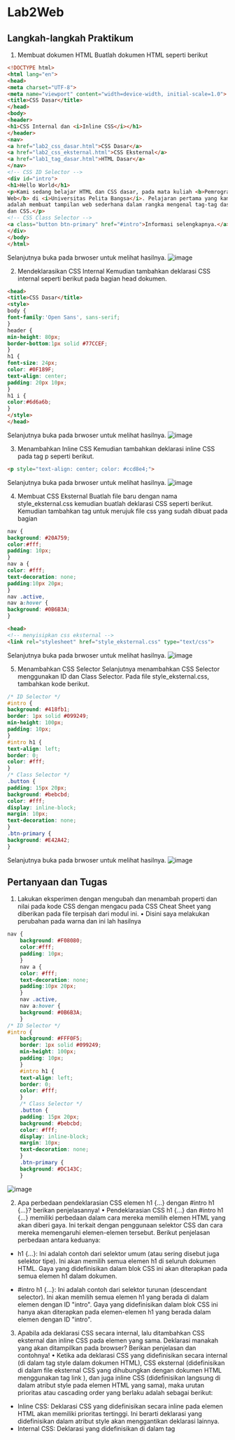 # Lab2Web

## Langkah-langkah Praktikum

1. Membuat dokumen HTML
Buatlah dokumen HTML seperti berikut
```html
<!DOCTYPE html>
<html lang="en">
<head>
<meta charset="UTF-8">
<meta name="viewport" content="width=device-width, initial-scale=1.0">
<title>CSS Dasar</title>
</head>
<body>
<header>
<h1>CSS Internal dan <i>Inline CSS</i></h1>
</header>
<nav>
<a href="lab2_css_dasar.html">CSS Dasar</a>
<a href="lab2_css_eksternal.html">CSS Eksternal</a>
<a href="lab1_tag_dasar.html">HTML Dasar</a>
</nav>
<!-- CSS ID Selector -->
<div id="intro">
<h1>Hello World</h1>
<p>Kami sedang belajar HTML dan CSS dasar, pada mata kuliah <b>Pemrograman
Web</b> di <i>Universitas Pelita Bangsa</i>. Pelajaran pertama yang kami dapat
adalah membuat tampilan web sederhana dalam rangka mengenal tag-tag dasar HTML
dan CSS.</p>
<!-- CSS Class Selector -->
<a class="button btn-primary" href="#intro">Informasi selengkapnya.</a>
</div>
</body>
</html>
```
Selanjutnya buka pada brwoser untuk melihat hasilnya.
![image](https://github.com/ZahraNurhaliza/Lab2Web/blob/main/screenshot/ss.1.png)


2. Mendeklarasikan CSS Internal
Kemudian tambahkan deklarasi CSS internal seperti berikut pada bagian head dokumen.
```html
<head>
<title>CSS Dasar</title>
<style>
body {
font-family:'Open Sans', sans-serif;
}
header {
min-height: 80px;
border-bottom:1px solid #77CCEF;
}
h1 {
font-size: 24px;
color: #0F189F;
text-align: center;
padding: 20px 10px;
}
h1 i {
color:#6d6a6b;
}
</style>
</head>
```
Selanjutnya buka pada brwoser untuk melihat hasilnya.
![image](https://github.com/ZahraNurhaliza/Lab2Web/blob/main/screenshot/ss.2.png)


3. Menambahkan Inline CSS
Kemudian tambahkan deklarasi inline CSS pada tag p seperti berikut.
```html
<p style="text-align: center; color: #ccd8e4;">
```
Selanjutnya buka pada brwoser untuk melihat hasilnya.
![image](https://github.com/ZahraNurhaliza/Lab2Web/blob/main/screenshot/ss.3.png)


4. Membuat CSS Eksternal
Buatlah file baru dengan nama style_eksternal.css kemudian buatlah deklarasi CSS seperti berikut.
Kemudian tambahkan tag <link> untuk merujuk file css yang sudah dibuat pada bagian <head>

```css
nav {
background: #20A759;
color:#fff;
padding: 10px;
}
nav a {
color: #fff;
text-decoration: none;
padding:10px 20px;
}
nav .active,
nav a:hover {
background: #0B6B3A;
}
```
```html
<head>
<!-- menyisipkan css eksternal -->
<link rel="stylesheet" href="style_eksternal.css" type="text/css">
```
Selanjutnya buka pada brwoser untuk melihat hasilnya.
![image](https://github.com/ZahraNurhaliza/Lab2Web/blob/main/screenshot/ss.4.png)


5. Menambahkan CSS Selector
Selanjutnya menambahkan CSS Selector menggunakan ID dan Class Selector. Pada file
style_eksternal.css, tambahkan kode berikut.
```css
/* ID Selector */
#intro {
background: #418fb1;
border: 1px solid #099249;
min-height: 100px;
padding: 10px;
}
#intro h1 {
text-align: left;
border: 0;
color: #fff;
}
/* Class Selector */
.button {
padding: 15px 20px;
background: #bebcbd;
color: #fff;
display: inline-block;
margin: 10px;
text-decoration: none;
}
.btn-primary {
background: #E42A42;
}
```
Selanjutnya buka pada brwoser untuk melihat hasilnya.
![image](https://github.com/ZahraNurhaliza/Lab2Web/blob/main/screenshot/ss.5.png)



## Pertanyaan dan Tugas

1. Lakukan eksperimen dengan mengubah dan menambah properti dan nilai pada kode CSS
dengan mengacu pada CSS Cheat Sheet yang diberikan pada file terpisah dari modul ini.
• Disini saya melakukan perubahan pada warna dan ini lah hasilnya
```css
nav {
    background: #F08080;
    color:#fff;
    padding: 10px;
    }
    nav a {
    color: #fff;
    text-decoration: none;
    padding:10px 20px;
    }
    nav .active,
    nav a:hover {
    background: #0B6B3A;
    }
/* ID Selector */
#intro {
    background: #FFF0F5;
    border: 1px solid #099249;
    min-height: 100px;
    padding: 10px;
    }
    #intro h1 {
    text-align: left;
    border: 0;
    color: #fff;
    }
    /* Class Selector */
    .button {
    padding: 15px 20px;
    background: #bebcbd;
    color: #fff;
    display: inline-block;
    margin: 10px;
    text-decoration: none;
    }
    .btn-primary {
    background: #DC143C;
    }
```
![image](https://github.com/ZahraNurhaliza/Lab2Web/blob/main/screenshot/ss.6.png)


2. Apa perbedaan pendeklarasian CSS elemen h1 {...} dengan #intro h1 {...}? berikan
penjelasannya!
• Pendeklarasian CSS h1 {...} dan #intro h1 {...} memiliki perbedaan dalam cara mereka memilih elemen HTML yang akan diberi gaya. Ini terkait dengan penggunaan selektor CSS dan cara mereka memengaruhi elemen-elemen tersebut. Berikut penjelasan perbedaan antara keduanya:

- h1 {...}:
Ini adalah contoh dari selektor umum (atau sering disebut juga selektor tipe).
Ini akan memilih semua elemen h1 di seluruh dokumen HTML.
Gaya yang didefinisikan dalam blok CSS ini akan diterapkan pada semua elemen h1 dalam dokumen.

- #intro h1 {...}:
Ini adalah contoh dari selektor turunan (descendant selector).
Ini akan memilih semua elemen h1 yang berada di dalam elemen dengan ID "intro".
Gaya yang didefinisikan dalam blok CSS ini hanya akan diterapkan pada elemen-elemen h1 yang berada dalam elemen dengan ID "intro".


3. Apabila ada deklarasi CSS secara internal, lalu ditambahkan CSS eksternal dan inline CSS pada
elemen yang sama. Deklarasi manakah yang akan ditampilkan pada browser? Berikan
penjelasan dan contohnya!
• Ketika ada deklarasi CSS yang didefinisikan secara internal (di dalam tag style dalam dokumen HTML), CSS eksternal (didefinisikan di dalam file eksternal CSS yang dihubungkan dengan dokumen HTML menggunakan tag link ), dan juga inline CSS (didefinisikan langsung di dalam atribut style pada elemen HTML yang sama), maka urutan prioritas atau cascading order yang berlaku adalah sebagai berikut:

- Inline CSS: Deklarasi CSS yang didefinisikan secara inline pada elemen HTML akan memiliki prioritas tertinggi. Ini berarti deklarasi yang didefinisikan dalam atribut style akan menggantikan deklarasi lainnya.
- Internal CSS: Deklarasi yang didefinisikan di dalam tag <style> dalam dokumen HTML akan memiliki prioritas di bawah inline CSS. Ini berarti jika ada konflik antara deklarasi internal dan inline, deklarasi inline yang akan berlaku.
- External CSS: Deklarasi CSS yang didefinisikan dalam file eksternal CSS yang dihubungkan dengan dokumen HTML menggunakan tag link akan memiliki prioritas terendah. Ini berarti jika tidak ada deklarasi inline atau jika deklarasi internal tidak mencakup aturan tertentu, maka deklarasi eksternal yang akan diterapkan.


4. Pada sebuah elemen HTML terdapat ID dan Class, apabila masing-masing selector tersebut
terdapat deklarasi CSS, maka deklarasi manakah yang akan ditampilkan pada browser?
Berikan penjelasan dan contohnya!
 ```html
( <p id="paragraf-1" class="text-paragraf"> )
```
• Ketika sebuah elemen HTML memiliki ID dan class, CSS akan memprioritaskan deklarasi berdasarkan ID daripada class. Ini karena ID adalah selector yang lebih spesifik daripada class. Jadi, jika ada deklarasi yang sama untuk ID dan class yang sama pada elemen yang sama,deklarasi yang berlaku adalah deklarasi ID.
- conntohnya 
```html
<!DOCTYPE html>
<html>
<head>
<style>
#paragraf-1 {
    color: red;
}

.text-paragraf {
  color: blue;
}
</style>
</head>
<body>
    <p id="paragraf-1" class="text-paragraf">Ini adalah teks paragraf.</p>
</body>
</html>
```
Maka dengan ini hasil dari tulisan "Ini adalah teks paragraf" berwarna merah

## SELESAI

